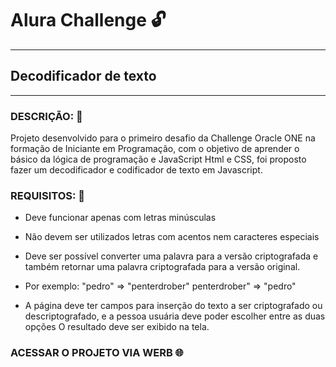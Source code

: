 # Alura Challenge :unlock:
---
## Decodificador de texto
-------

### DESCRIÇÃO: :mag_right:
Projeto desenvolvido para o primeiro desafio da Challenge Oracle ONE na formação de Iniciante em Programação, 
com o objetivo de aprender o básico da lógica de programação e JavaScript Html e CSS, foi proposto fazer 
um decodificador e codificador de texto em Javascript.

### REQUISITOS: :memo:
 * Deve funcionar apenas com letras minúsculas
 * Não devem ser utilizados letras com acentos nem caracteres especiais
 * Deve ser possível converter uma palavra para a versão criptografada e também retornar uma palavra criptografada para a versão original.
 * Por exemplo: "pedro" => "penterdrober" penterdrober" => "pedro"

 * A página deve ter campos para inserção do texto a ser criptografado ou descriptografado,
   e a pessoa usuária deve poder escolher entre as duas opções O resultado deve ser exibido na tela.
   
   
### ACESSAR O PROJETO VIA WERB :globe_with_meridians:
